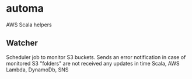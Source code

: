 # automa
AWS Scala helpers

## Watcher
Scheduler job to monitor S3 buckets. Sends an error notification in case of monitored S3 "folders" are not received any updates in time
Scala, AWS Lambda, DynamoDb, SNS

